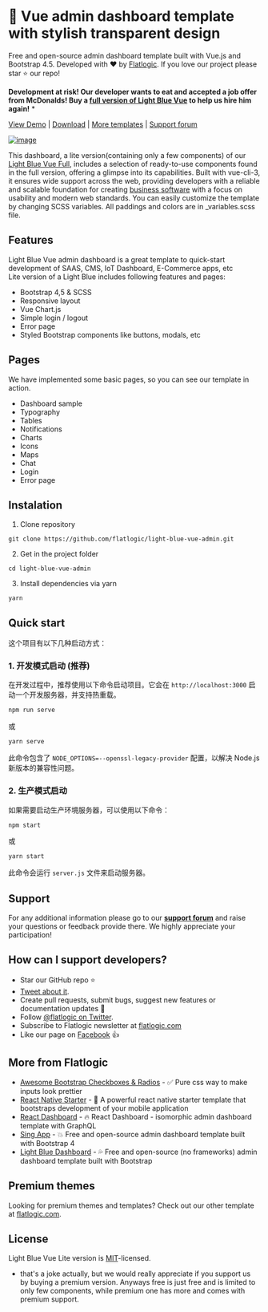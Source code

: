 # 🤘 Vue admin dashboard template with stylish transparent design

Free and open-source admin dashboard template built with Vue.js and Bootstrap 4.5. Developed with ❤️ by [Flatlogic](https://flatlogic.com/). If you love our project please star ⭐️ our repo!

**Development at risk! Our developer wants to eat and accepted a job offer from McDonalds! Buy a [full version of Light Blue Vue](https://flatlogic.com/admin-dashboards/light-blue-vue/) to help us hire him again!** *

[View Demo](https://flatlogic.com/admin-dashboards/light-blue-vue-lite/demo) | [Download](https://github.com/flatlogic/light-blue-vue-admin/archive/master.zip) | [More templates](https://flatlogic.com/admin-dashboards) | [Support forum](https://flatlogic.com/forum)

[![image](https://github.com/flatlogic/light-blue-vue-admin/blob/master/src/assets/screenshots/1.png)](https://flatlogic.com/admin-dashboards/light-blue-vue-lite/demo)

This dashboard, a lite version(containing only a few components) of our [Light Blue Vue Full](https://flatlogic.com/admin-dashboards/light-blue-vue), includes a selection of ready-to-use components found in the full version, offering a glimpse into its capabilities. Built with vue-cli-3, it ensures wide support across the web, providing developers with a reliable and scalable foundation for creating [business software](https://flatlogic.com/) with a focus on usability and modern web standards. You can easily customize the template by changing SCSS variables. All paddings and colors are in _variables.scss file.

## Features

Light Blue Vue admin dashboard is a great template to quick-start development of SAAS, CMS, IoT Dashboard, E-Commerce apps, etc  
Lite version of a Light Blue includes following features and pages:

* Bootstrap 4,5 & SCSS
* Responsive layout
* Vue Chart.js
* Simple login / logout 
* Error page
* Styled Bootstrap components like buttons, modals, etc


## Pages
We have implemented some basic pages, so you can see our template in action.

* Dashboard sample
* Typography
* Tables
* Notifications
* Charts
* Icons
* Maps
* Chat
* Login
* Error page

## Instalation 

1. Clone repository
```shell
git clone https://github.com/flatlogic/light-blue-vue-admin.git
```
2. Get in the project folder
```shell
cd light-blue-vue-admin
```
3. Install dependencies via yarn
```shell
yarn
```

## Quick start

这个项目有以下几种启动方式：

### 1. 开发模式启动 (推荐)

在开发过程中，推荐使用以下命令启动项目。它会在 `http://localhost:3000` 启动一个开发服务器，并支持热重载。
```bash
npm run serve
```
或
```bash
yarn serve
```
此命令包含了 `NODE_OPTIONS=--openssl-legacy-provider` 配置，以解决 Node.js 新版本的兼容性问题。

### 2. 生产模式启动

如果需要启动生产环境服务器，可以使用以下命令：
```bash
npm start
```
或
```bash
yarn start
```
此命令会运行 `server.js` 文件来启动服务器。

## Support
For any additional information please go to our [**support forum**](https://flatlogic.com/forum) and raise your questions or feedback provide there. We highly appreciate your participation!

## How can I support developers?
- Star our GitHub repo :star:
- [Tweet about it](https://twitter.com/intent/tweet?text=Amazing%20dashboard%20built%20with%20%23VueJS%20and%20%23Bootstrap!&url=https://github.com/flatlogic/light-blue-vue-admin&via=flatlogic).
- Create pull requests, submit bugs, suggest new features or documentation updates :wrench:
- Follow [@flatlogic on Twitter](https://twitter.com/flatlogic).
- Subscribe to Flatlogic newsletter at [flatlogic.com](https://flatlogic.com/)
- Like our page on [Facebook](https://www.facebook.com/flatlogic/) :thumbsup:

## More from Flatlogic
- [Awesome Bootstrap Checkboxes & Radios](https://github.com/flatlogic/awesome-bootstrap-checkbox) - ✅ Pure css way to make inputs look prettier
- [React Native Starter](https://github.com/flatlogic/react-native-starter) - 🚀 A powerful react native starter template that bootstraps development of your mobile application
- [React Dashboard](https://github.com/flatlogic/react-dashboard) - 🔥 React Dashboard - isomorphic admin dashboard template with GraphQL
- [Sing App](https://github.com/flatlogic/sing-app) - 💥 Free and open-source admin dashboard template built with Bootstrap 4
- [Light Blue Dashboard](https://github.com/flatlogic/light-blue-dashboard) - 💦 Free and open-source (no frameworks) admin dashboard template built with Bootstrap

## Premium themes
Looking for premium themes and templates? Check out our other template at [flatlogic.com](https://flatlogic.com/admin-dashboards).

## License

Light Blue Vue Lite version is [MIT](https://github.com/flatlogic/light-blue-vue-admin/blob/master/LICENSE)-licensed.

* that's a joke actually, but we would really appreciate if you support us by buying a premium version. Anyways free is just free and is limited to only few components, while premium one has more and comes with premium support.
